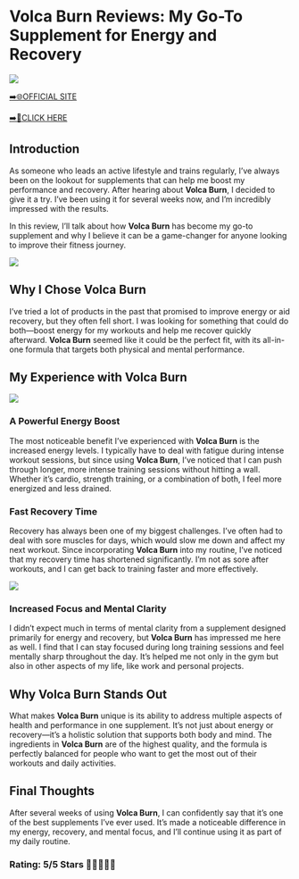 # **Volca Burn Reviews**: My Go-To Supplement for Energy and Recovery

[![](https://static.vecteezy.com/system/resources/thumbnails/019/896/014/small/buy-now-gradient-button-with-cart-symbol-buy-now-illustration-png.png)](https://edetoop.top/lander/sugarpreland-1/volcaburn.html) 

[➡️🌐OFFICIAL SITE](https://edetoop.top/lander/sugarpreland-1/volcaburn.html) 

[➡️🔗CLICK HERE](https://edetoop.top/lander/sugarpreland-1/volcaburn.html) 


## Introduction

As someone who leads an active lifestyle and trains regularly, I’ve always been on the lookout for supplements that can help me boost my performance and recovery. After hearing about **Volca Burn**, I decided to give it a try. I’ve been using it for several weeks now, and I’m incredibly impressed with the results.

In this review, I’ll talk about how **Volca Burn** has become my go-to supplement and why I believe it can be a game-changer for anyone looking to improve their fitness journey.

[![](https://wallpapers.com/images/hd/red-order-now-button-udg4jcj4arvn8b0n-2.png)](https://edetoop.top/lander/sugarpreland-1/volcaburn.html)  

## Why I Chose **Volca Burn**

I’ve tried a lot of products in the past that promised to improve energy or aid recovery, but they often fell short. I was looking for something that could do both—boost energy for my workouts and help me recover quickly afterward. **Volca Burn** seemed like it could be the perfect fit, with its all-in-one formula that targets both physical and mental performance.

## My Experience with **Volca Burn**

[![](https://static.vecteezy.com/system/resources/thumbnails/019/896/014/small/buy-now-gradient-button-with-cart-symbol-buy-now-illustration-png.png)](https://edetoop.top/lander/sugarpreland-1/volcaburn.html)

### A Powerful Energy Boost

The most noticeable benefit I’ve experienced with **Volca Burn** is the increased energy levels. I typically have to deal with fatigue during intense workout sessions, but since using **Volca Burn**, I’ve noticed that I can push through longer, more intense training sessions without hitting a wall. Whether it’s cardio, strength training, or a combination of both, I feel more energized and less drained.

### Fast Recovery Time

Recovery has always been one of my biggest challenges. I’ve often had to deal with sore muscles for days, which would slow me down and affect my next workout. Since incorporating **Volca Burn** into my routine, I’ve noticed that my recovery time has shortened significantly. I’m not as sore after workouts, and I can get back to training faster and more effectively.

[![](https://wallpapers.com/images/hd/red-order-now-button-udg4jcj4arvn8b0n-2.png)](https://edetoop.top/lander/sugarpreland-1/volcaburn.html)  

### Increased Focus and Mental Clarity

I didn’t expect much in terms of mental clarity from a supplement designed primarily for energy and recovery, but **Volca Burn** has impressed me here as well. I find that I can stay focused during long training sessions and feel mentally sharp throughout the day. It’s helped me not only in the gym but also in other aspects of my life, like work and personal projects.

## Why **Volca Burn** Stands Out

What makes **Volca Burn** unique is its ability to address multiple aspects of health and performance in one supplement. It’s not just about energy or recovery—it’s a holistic solution that supports both body and mind. The ingredients in **Volca Burn** are of the highest quality, and the formula is perfectly balanced for people who want to get the most out of their workouts and daily activities.

## Final Thoughts

After several weeks of using **Volca Burn**, I can confidently say that it’s one of the best supplements I’ve ever used. It’s made a noticeable difference in my energy, recovery, and mental focus, and I’ll continue using it as part of my daily routine.

### Rating: 5/5 Stars 🌟🌟🌟🌟🌟
